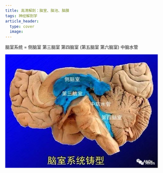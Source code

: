 ```yaml
---
title: 高清解剖：脑室、脑池、脑膜
tags: 神经解剖学
article_header:
  type: cover
  image:
---
```


脑室系统 = 侧脑室 第三脑室 第四脑室 (第五脑室 第六脑室) 中脑水管

![fig](./image/ia_100000002.png)
